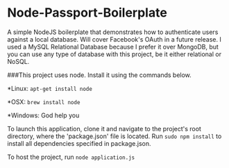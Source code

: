 # Node-Passport-Boilerplate
A simple NodeJS boilerplate that demonstrates how to authenticate users against a local database. Will cover Facebook's OAuth in a future release.  I used a MySQL Relational Database because I prefer it over MongoDB, but you can use any type of database with this project, be it either relational or NoSQL.

###This project uses node.  Install it using the commands below.


*Linux: `apt-get install node`

*OSX: `brew install node`

*Windows: God help you


To launch this application, clone it and navigate to the project's root directory, where the 'package.json' file is located.  Run `sudo npm install` to install all dependencies specified in package.json.


To host the project, run `node application.js`

